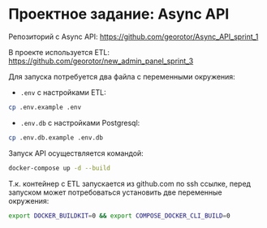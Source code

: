 # Проектное задание: Async API

Репозиторий с Async API: https://github.com/georotor/Async_API_sprint_1

В проекте используется ETL: https://github.com/georotor/new_admin_panel_sprint_3


Для запуска потребуется два файла с переменными окружения:

- `.env` с настройками ETL:
```bash
cp .env.example .env
```

- `.env.db` с настройками Postgresql:
```bash
cp .env.db.example .env.db
```

Запуск API осуществляется командой:
```bash
docker-compose up -d --build
```
Т.к. контейнер с ETL запускается из github.com по ssh ссылке, перед запуском может потребоваться установить две переменные окружения:
```bash
export DOCKER_BUILDKIT=0 && export COMPOSE_DOCKER_CLI_BUILD=0
```
